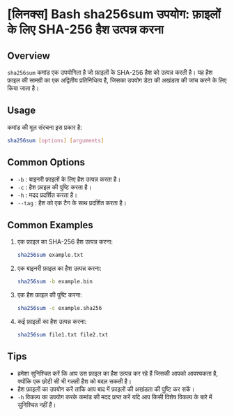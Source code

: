 # [लिनक्स] Bash sha256sum उपयोग: फ़ाइलों के लिए SHA-256 हैश उत्पन्न करना

## Overview
`sha256sum` कमांड एक उपयोगिता है जो फ़ाइलों के SHA-256 हैश को उत्पन्न करती है। यह हैश फ़ाइल की सामग्री का एक अद्वितीय प्रतिनिधित्व है, जिसका उपयोग डेटा की अखंडता की जांच करने के लिए किया जाता है।

## Usage
कमांड की मूल संरचना इस प्रकार है:
```bash
sha256sum [options] [arguments]
```

## Common Options
- `-b` : बाइनरी फ़ाइलों के लिए हैश उत्पन्न करता है।
- `-c` : हैश फ़ाइल की पुष्टि करता है।
- `-h` : मदद प्रदर्शित करता है।
- `--tag` : हैश को एक टैग के साथ प्रदर्शित करता है।

## Common Examples
1. एक फ़ाइल का SHA-256 हैश उत्पन्न करना:
   ```bash
   sha256sum example.txt
   ```

2. एक बाइनरी फ़ाइल का हैश उत्पन्न करना:
   ```bash
   sha256sum -b example.bin
   ```

3. एक हैश फ़ाइल की पुष्टि करना:
   ```bash
   sha256sum -c example.sha256
   ```

4. कई फ़ाइलों का हैश उत्पन्न करना:
   ```bash
   sha256sum file1.txt file2.txt
   ```

## Tips
- हमेशा सुनिश्चित करें कि आप उस फ़ाइल का हैश उत्पन्न कर रहे हैं जिसकी आपको आवश्यकता है, क्योंकि एक छोटी सी भी गलती हैश को बदल सकती है।
- हैश फ़ाइलों का उपयोग करें ताकि आप बाद में फ़ाइलों की अखंडता की पुष्टि कर सकें।
- `-h` विकल्प का उपयोग करके कमांड की मदद प्राप्त करें यदि आप किसी विशेष विकल्प के बारे में सुनिश्चित नहीं हैं।